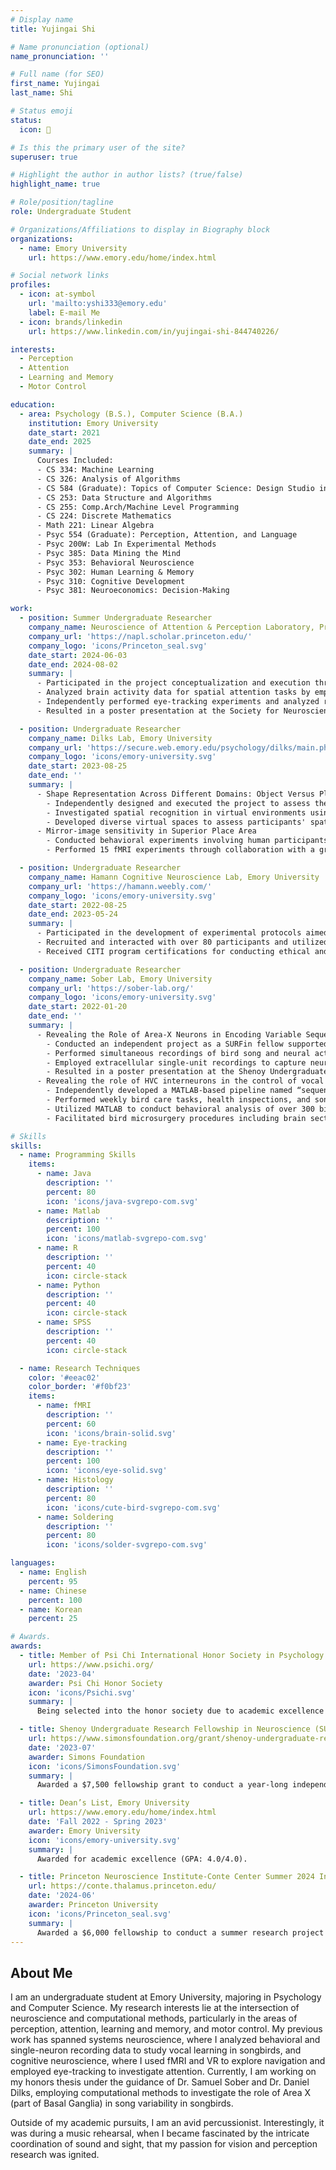 ```yaml
---
# Display name
title: Yujingai Shi

# Name pronunciation (optional)
name_pronunciation: ''

# Full name (for SEO)
first_name: Yujingai
last_name: Shi

# Status emoji
status:
  icon: 🌱

# Is this the primary user of the site?
superuser: true

# Highlight the author in author lists? (true/false)
highlight_name: true

# Role/position/tagline
role: Undergraduate Student 

# Organizations/Affiliations to display in Biography block
organizations:
  - name: Emory University
    url: https://www.emory.edu/home/index.html

# Social network links
profiles:
  - icon: at-symbol
    url: 'mailto:yshi333@emory.edu'
    label: E-mail Me
  - icon: brands/linkedin
    url: https://www.linkedin.com/in/yujingai-shi-844740226/

interests:
  - Perception
  - Attention
  - Learning and Memory
  - Motor Control

education:
  - area: Psychology (B.S.), Computer Science (B.A.)
    institution: Emory University 
    date_start: 2021
    date_end: 2025
    summary: |
      Courses Included:
      - CS 334: Machine Learning
      - CS 326: Analysis of Algorithms
      - CS 584 (Graduate): Topics of Computer Science: Design Studio in HCI
      - CS 253: Data Structure and Algorithms
      - CS 255: Comp.Arch/Machine Level Programming
      - CS 224: Discrete Mathematics
      - Math 221: Linear Algebra
      - Psyc 554 (Graduate): Perception, Attention, and Language 
      - Psyc 200W: Lab In Experimental Methods
      - Psyc 385: Data Mining the Mind
      - Psyc 353: Behavioral Neuroscience 
      - Psyc 302: Human Learning & Memory
      - Psyc 310: Cognitive Development
      - Psyc 381: Neuroeconomics: Decision-Making

work:
  - position: Summer Undergraduate Researcher
    company_name: Neuroscience of Attention & Perception Laboratory, Princeton University
    company_url: 'https://napl.scholar.princeton.edu/'
    company_logo: 'icons/Princeton_seal.svg'
    date_start: 2024-06-03
    date_end: 2024-08-02 
    summary: |
      - Participated in the project conceptualization and execution through collaboration with a Ph.D. student to understand the rhythmic process of endogenous attention under spatial uncertainty.
      - Analyzed brain activity data for spatial attention tasks by employing FFT and EMD to find endogenous attention rhythms in the theta band (4-8 Hz).
      - Independently performed eye-tracking experiments and analyzed resulting data using MATLAB, R, and Python.
      - Resulted in a poster presentation at the Society for Neuroscience 2024 Annual Meeting.

  - position: Undergraduate Researcher 
    company_name: Dilks Lab, Emory University
    company_url: 'https://secure.web.emory.edu/psychology/dilks/main.php'
    company_logo: 'icons/emory-university.svg'
    date_start: 2023-08-25
    date_end: ''
    summary: |
      - Shape Representation Across Different Domains: Object Versus Place Processing
        - Independently designed and executed the project to assess the domain-specificity of shape skeleton representation across object and scene processing.
        - Investigated spatial recognition in virtual environments using Unreal Engine 5.
        - Developed diverse virtual spaces to assess participants' spatial and object recognition abilities, harnessing VR technology to replicate and expand upon foundational research.
      - Mirror-image sensitivity in Superior Place Area 
        - Conducted behavioral experiments involving human participants to assess their spatial cognitive processes and object recognition abilities, serving as preliminary experiments for TMS experiments.
        - Performed 15 fMRI experiments through collaboration with a graduate student to examine the mirror image sensitivity of the newly discovered superior place brain area.

  - position: Undergraduate Researcher 
    company_name: Hamann Cognitive Neuroscience Lab, Emory University
    company_url: 'https://hamann.weebly.com/'
    company_logo: 'icons/emory-university.svg'
    date_start: 2022-08-25
    date_end: 2023-05-24
    summary: |
      - Participated in the development of experimental protocols aimed at investigating cued memory and emotional sound stimuli in human subjects.
      - Recruited and interacted with over 80 participants and utilized Excel for statistical data analysis to evaluate the potential memory bias towards positive and negative stimuli.
      - Received CITI program certifications for conducting ethical and safe research involving human subjects.

  - position: Undergraduate Researcher 
    company_name: Sober Lab, Emory University
    company_url: 'https://sober-lab.org/'
    company_logo: 'icons/emory-university.svg'
    date_start: 2022-01-20
    date_end: ''
    summary: |
      - Revealing the Role of Area-X Neurons in Encoding Variable Sequence Control in Bengalese Finch Song
        - Conducted an independent project as a SURFin fellow supported by the Simons Foundation.
        - Performed simultaneous recordings of bird song and neural activity in Area X.
        - Employed extracellular single-unit recordings to capture neural-firing in Area X, and successfully quantified sequence-dependent firing differences in neural activity.
        - Resulted in a poster presentation at the Shenoy Undergraduate Research Fellowship in Neuroscience Symposium.
      - Revealing the role of HVC interneurons in the control of vocal sequence variability in Bengalese Finches
        - Independently developed a MATLAB-based pipeline named “sequence_extraction” to automate the analysis of bird vocalizations, extracting sequences and distinguishing between syllables.
        - Performed weekly bird care tasks, health inspections, and song recording.
        - Utilized MATLAB to conduct behavioral analysis of over 300 birdsong recordings.
        - Facilitated bird microsurgery procedures including brain sectioning and histology.

# Skills
skills:
  - name: Programming Skills
    items:
      - name: Java
        description: ''
        percent: 80
        icon: 'icons/java-svgrepo-com.svg'
      - name: Matlab
        description: ''
        percent: 100
        icon: 'icons/matlab-svgrepo-com.svg'
      - name: R
        description: ''
        percent: 40
        icon: circle-stack
      - name: Python
        description: ''
        percent: 40
        icon: circle-stack
      - name: SPSS
        description: ''
        percent: 40
        icon: circle-stack

  - name: Research Techniques
    color: '#eeac02'
    color_border: '#f0bf23'
    items:
      - name: fMRI
        description: ''
        percent: 60
        icon: 'icons/brain-solid.svg'
      - name: Eye-tracking
        description: ''
        percent: 100
        icon: 'icons/eye-solid.svg'
      - name: Histology
        description: ''
        percent: 80
        icon: 'icons/cute-bird-svgrepo-com.svg'
      - name: Soldering
        description: ''
        percent: 80
        icon: 'icons/solder-svgrepo-com.svg'

languages:
  - name: English
    percent: 95
  - name: Chinese
    percent: 100
  - name: Korean    
    percent: 25

# Awards.
awards:
  - title: Member of Psi Chi International Honor Society in Psychology
    url: https://www.psichi.org/
    date: '2023-04'
    awarder: Psi Chi Honor Society
    icon: 'icons/Psichi.svg'
    summary: |
      Being selected into the honor society due to academic excellence in psychology study.

  - title: Shenoy Undergraduate Research Fellowship in Neuroscience (SURFiN), Simons Foundation
    url: https://www.simonsfoundation.org/grant/shenoy-undergraduate-research-fellowship-in-neuroscience-surfin/
    date: '2023-07'
    awarder: Simons Foundation
    icon: 'icons/SimonsFoundation.svg'
    summary: |
      Awarded a $7,500 fellowship grant to conduct a year-long independent research project on the sequence variability of Bengalese Finches. Successfully presented my research findings at a research symposium, with support from the Simons Foundation.

  - title: Dean’s List, Emory University
    url: https://www.emory.edu/home/index.html
    date: 'Fall 2022 - Spring 2023'
    awarder: Emory University
    icon: 'icons/emory-university.svg'
    summary: |
      Awarded for academic excellence (GPA: 4.0/4.0).

  - title: Princeton Neuroscience Institute-Conte Center Summer 2024 Internship
    url: https://conte.thalamus.princeton.edu/
    date: '2024-06'
    awarder: Princeton University
    icon: 'icons/Princeton_seal.svg'
    summary: |
      Awarded a $6,000 fellowship to conduct a summer research project on endogenous attention and the rhythmic theory of attention. Successfully presented my work at the summer undergraduate symposium, and the abstract has been accepted for presentation at the Society for Neuroscience 2024 Annual Meeting.
---
```


## About Me

I am an undergraduate student at Emory University, majoring in Psychology and Computer Science. My research interests lie at the intersection of neuroscience and computational methods, particularly in the areas of perception, attention, learning and memory, and motor control. My previous work has spanned systems neuroscience, where I analyzed behavioral and single-neuron recording data to study vocal learning in songbirds, and cognitive neuroscience, where I used fMRI and VR to explore navigation and employed eye-tracking to investigate attention. Currently, I am working on my honors thesis under the guidance of Dr. Samuel Sober and Dr. Daniel Dilks, employing computational methods to investigate the role of Area X (part of Basal Ganglia) in song variability in songbirds.

Outside of my academic pursuits, I am an avid percussionist. Interestingly, it was during a music rehearsal, when I became fascinated by the intricate coordination of sound and sight, that my passion for vision and perception research was ignited.
